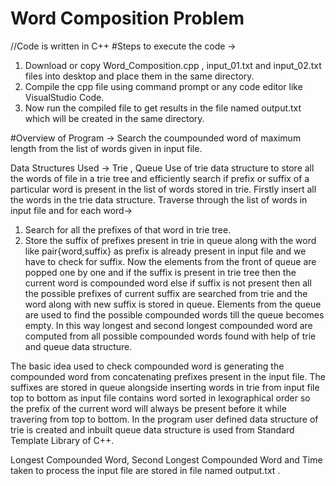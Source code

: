 # Word Composition Problem

//Code is written in C++
#Steps to execute the code ->
1. Download or copy Word_Composition.cpp , input_01.txt and input_02.txt files into desktop and place them in the same directory.
2. Compile the cpp file using command prompt or any code editor like VisualStudio Code.
3. Now run the compiled file to get results in the file named output.txt which will be created in the same directory.

#Overview of Program ->
Search the coumpounded word of maximum length from the list of words given in input file.

Data Structures Used -> Trie , Queue
Use of trie data structure to store all the words of file in a trie tree and efficiently search if prefix or suffix of a particular word is present in the list of words stored in trie.
Firstly insert all the words in the trie data structure.
Traverse through the list of words in input file and for each word->
  1. Search for all the prefixes of that word in trie tree.
  2. Store the suffix of prefixes present in trie in queue along with the word like pair{word,suffix} as prefix is already present in input file and we have to check for suffix.
Now the elements from the front of queue are popped one by one and if the suffix is present in trie tree then the current word is compounded word else if suffix is not present then all the possible prefixes of current suffix are searched from trie and the word along with new suffix is stored in queue.
Elements from the queue are used to find the possible compounded words till the queue becomes empty. 
In this way longest and second longest compounded word are computed from all possible compounded words found with help of trie and queue data structure.

The basic idea used to check compounded word is generating the compounded word from concatenating prefixes present in the input file.
The suffixes are stored in queue alongside inserting words in trie from input file top to bottom as input file contains word sorted in lexographical order so the prefix of the current word will always be present before it while travering from top to bottom.
In the program user defined data structure of trie is created and inbuilt queue data structure is used from Standard Template Library of C++.

Longest Compounded Word, Second Longest Compounded Word and Time taken to process the input file are stored in file named output.txt . 



